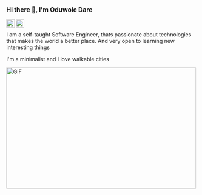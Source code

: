 ### Hi there 👋, I'm Oduwole Dare

<a href="https://twitter.com/DreyWesson">
  <img align="left" alt="Oduwole Dare | Twitter" width="22px" src="https://raw.githubusercontent.com/peterthehan/peterthehan/master/assets/twitter.svg" />
</a>
<a href="https://www.linkedin.com/in/dare-oduwole73176/">
  <img align="left" alt="Oduwloe's LinkedIN" width="22px" src="https://raw.githubusercontent.com/peterthehan/peterthehan/master/assets/linkedin.svg" />
</a>

<br />

I am a self-taught Software Engineer, thats passionate about technologies that makes the world a better place. And very open to learning new interesting things

I'm a minimalist and I love walkable cities

  <img align="left" alt="GIF" src="https://github.com/abhisheknaiidu/abhisheknaiidu/blob/master/code.gif?raw=true" width="500" height="320" />


<!--
**DreyWesson/DreyWesson** is a ✨ _special_ ✨ repository because its `README.md` (this file) appears on your GitHub profile.

Here are some ideas to get you started:

- 🔭 I’m currently working on ...
- 🌱 I’m currently learning ...
- 👯 I’m looking to collaborate on ...
- 🤔 I’m looking for help with ...
- 💬 Ask me about ...
- 📫 How to reach me: ...
- 😄 Pronouns: ...
- ⚡ Fun fact: ...
-->
